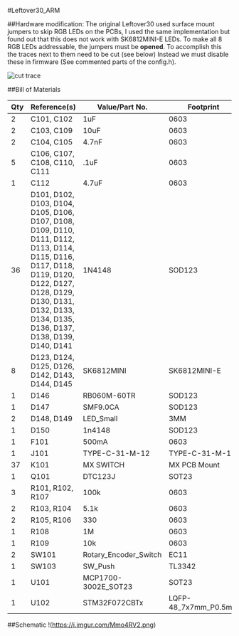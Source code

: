 #Leftover30_ARM 

##Hardware modification:
The original Leftover30 used surface mount jumpers to skip RGB LEDs on the PCBs, I used the same implementation but found out that this does not work with SK6812MINI-E LEDs. To make all 8 RGB LEDs addressable, the jumpers must be **opened**. To accomplish this the traces next to them need to be cut (see below) Instead we must disable these in firmware (See commented parts of the config.h). 

![cut trace](https://i.imgur.com/fmm8UqD.jpg)

##Bill of Materials

| Qty 	| Reference(s) 	| Value/Part No. 	| Footprint 	|
|-	|-	|-	|-	|
| 2 	| C101, C102 	| 1uF 	| 0603 	|
| 2 	| C103, C109 	| 10uF 	| 0603 	|
| 2 	| C104, C105 	| 4.7nF 	| 0603 	|
| 5 	| C106, C107, C108, C110, C111 	| .1uF 	| 0603 	|
| 1 	| C112 	| 4.7uF 	| 0603 	|
| 36 	| D101, D102, D103, D104, D105, D106, D107, D108, D109, D110, D111, D112, D113, D114, D115, D116, D117, D118, D119, D120, D122, D127, D128, D129, D130, D131, D132, D133, D134, D135, D136, D137, D138, D139, D140, D141 	| 1N4148 	| SOD123 	|
| 8 	| D123, D124, D125, D126, D142, D143, D144, D145 	| SK6812MINI 	| SK6812MINI-E 	|
| 1 	| D146 	| RB060M-60TR 	| SOD123 	|
| 1 	| D147 	| SMF9.0CA 	| SOD123 	|
| 2 	| D148, D149 	| LED_Small 	| 3MM  	|
| 1 	| D150 	| 1n4148 	| SOD123 	|
| 1 	| F101 	| 500mA 	| 0603 	|
| 1 	| J101 	| TYPE-C-31-M-12 	| TYPE-C-31-M-12 	|
| 37 	| K101 	| MX SWITCH 	| MX PCB Mount 	|
| 1 	| Q101 	| DTC123J 	| SOT23 	|
| 3 	| R101, R102, R107 	| 100k 	| 0603 	|
| 2 	| R103, R104 	| 5.1k 	| 0603 	|
| 2 	| R105, R106 	| 330 	| 0603 	|
| 1 	| R108 	| 1M 	| 0603 	|
| 1 	| R109 	| 10k 	| 0603 	|
| 2 	| SW101 	| Rotary_Encoder_Switch 	| EC11 	|
| 1 	| SW103 	| SW_Push 	| TL3342 	|
| 1 	| U101 	| MCP1700-3002E_SOT23 	| SOT23 	|
| 1 	| U102 	| STM32F072CBTx 	| LQFP-48_7x7mm_P0.5mm 	|

##Schematic
!(https://i.imgur.com/Mmo4RV2.png)